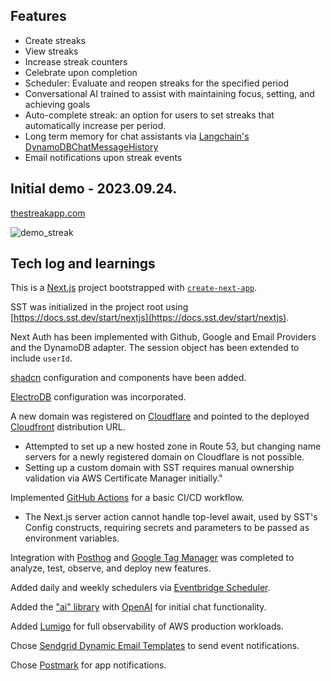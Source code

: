 ## Features

- Create streaks
- View streaks
- Increase streak counters
- Celebrate upon completion
- Scheduler: Evaluate and reopen streaks for the specified period
- Conversational AI trained to assist with maintaining focus, setting, and achieving goals
- Auto-complete streak: an option for users to set streaks that automatically increase per period.
- Long term memory for chat assistants via [Langchain's DynamoDBChatMessageHistory](https://python.langchain.com/docs/integrations/memory/aws_dynamodb#dynamodbchatmessagehistory)
- Email notifications upon streak events

## Initial demo - 2023.09.24.

[thestreakapp.com](https://thestreakapp.com/)

![demo_streak](https://github.com/tamasbelinszky/thestreakapp/assets/31423611/d96395fc-24da-41b1-9dc2-110de61eb117)

## Tech log and learnings

This is a [Next.js](https://nextjs.org/) project bootstrapped with [`create-next-app`](https://github.com/vercel/next.js/tree/canary/packages/create-next-app).

SST was initialized in the project root using [https://docs.sst.dev/start/nextjs](https://docs.sst.dev/start/nextjs).

Next Auth has been implemented with Github, Google and Email Providers and the DynamoDB adapter. The session object has been extended to include `userId`.

[shadcn](https://ui.shadcn.com/) configuration and components have been added.

[ElectroDB](https://electrodb.dev/en/core-concepts/introduction/) configuration was incorporated.

A new domain was registered on [Cloudflare](https://www.cloudflare.com/) and pointed to the deployed [Cloudfront](https://aws.amazon.com/cloudfront/) distribution URL.

- Attempted to set up a new hosted zone in Route 53, but changing name servers for a newly registered domain on Cloudflare is not possible.
- Setting up a custom domain with SST requires manual ownership validation via AWS Certificate Manager initially."

Implemented [GitHub Actions](https://github.com/features/actions) for a basic CI/CD workflow.

- The Next.js server action cannot handle top-level await, used by SST's Config constructs, requiring secrets and parameters to be passed as environment variables.

Integration with [Posthog](https://posthog.com/) and [Google Tag Manager](https://tagmanager.google.com/) was completed to analyze, test, observe, and deploy new features.

Added daily and weekly schedulers via [Eventbridge Scheduler](https://aws.amazon.com/blogs/compute/introducing-amazon-eventbridge-scheduler/).

Added the ["ai" library](https://www.npmjs.com/package/ai) with [OpenAI](https://platform.openai.com/docs/overview) for initial chat functionality.

Added [Lumigo](https://platform.lumigo.io/project/c_8631a903f9c94/dashboard) for full observability of AWS production workloads.

Chose [Sendgrid Dynamic Email Templates](https://sendgrid.com/en-us/solutions/email-api/dynamic-email-templates) to send event notifications.

Chose [Postmark](https://postmarkapp.com/) for app notifications.
